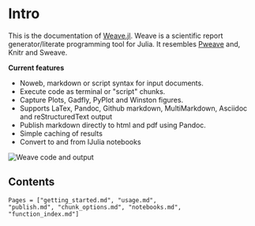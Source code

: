 
# Intro

This is the documentation of [Weave.jl](http://github.com/mpastell/weave.jl). Weave is a scientific report generator/literate programming tool
for Julia. It resembles [Pweave](http://mpastell.com/pweave) and, Knitr
and Sweave.


**Current features**

* Noweb, markdown or script syntax for input documents.
* Execute code as terminal or "script" chunks.
* Capture Plots, Gadfly, PyPlot and Winston figures.
* Supports LaTex, Pandoc, Github markdown, MultiMarkdown, Asciidoc and reStructuredText output
* Publish markdown directly to html and pdf using Pandoc.
* Simple caching of results
* Convert to and from IJulia notebooks

![Weave code and output](http://mpastell.com/images/weave_demo.png)

## Contents

```@contents
Pages = ["getting_started.md", "usage.md",
"publish.md", "chunk_options.md", "notebooks.md",
"function_index.md"]
```

